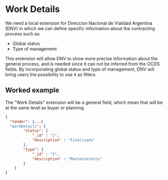 # Work Details

We need a local extension for Direccion Nacional de Vialidad Argentina (DNV) in which we can define specific information about the contracting process such as:

* Global status
* Type of management

This extension will allow DNV to show more precise information about the general process, and is needed since it can not be inferred from the OCDS fields. By incorporating global status and type of management, DNV will bring users the possibility to use it as filters.

## Worked example
The "Work Details" extension will be a general field, which mean that will be at the same level as buyer or planning

```json
{
  "tender": {...}
  "workDetails": {
        "status": {
            "_id" : "2",
            "description" : "Finalizada"
        },
        "type": {
            "_id" : "5",
            "description" : "Mantenimiento"
        }
    }
}

```

